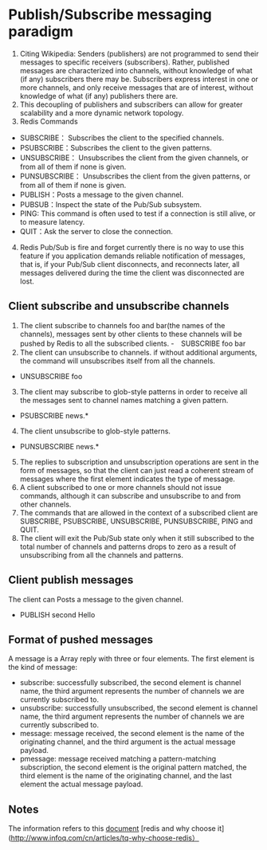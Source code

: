 # Publish/Subscribe messaging paradigm
1. Citing Wikipedia: Senders (publishers) are not programmed to send their messages to specific receivers (subscribers). Rather, published messages are characterized into channels, without knowledge of what (if any) subscribers there may be. Subscribers express interest in one or more channels, and only receive messages that are of interest, without knowledge of what (if any) publishers there are.
2. This decoupling of publishers and subscribers can allow for greater scalability and a more dynamic network topology.
3. Redis Commands
  - SUBSCRIBE： Subscribes the client to the specified channels.
  - PSUBSCRIBE：Subscribes the client to the given patterns.
  - UNSUBSCRIBE： Unsubscribes the client from the given channels, or from all of them if none is given.
  - PUNSUBSCRIBE： Unsubscribes the client from the given patterns, or from all of them if none is given.
  - PUBLISH：Posts a message to the given channel.
  - PUBSUB：Inspect the state of the Pub/Sub subsystem.
  - PING: This command is often used to test if a connection is still alive, or to measure latency.
  - QUIT：Ask the server to close the connection.
4. Redis Pub/Sub is fire and forget currently there is no way to use this feature if you application demands reliable notification of messages, that is, if your Pub/Sub client disconnects, and reconnects later, all messages delivered during the time the client was disconnected are lost.

## Client subscribe and unsubscribe channels
1. The client subscribe to channels foo and bar(the names of the channels), messages sent by other clients to these channels will be pushed by Redis to all the subscribed clients.
  -　SUBSCRIBE foo bar
2. The client can unsubscribe to channels. if without additional arguments, the command will unsubscribes itself from all the channels.
  - UNSUBSCRIBE foo
3. The client may subscribe to glob-style patterns in order to receive all the messages sent to channel names matching a given pattern.
  - PSUBSCRIBE news.*
4. The client unsubscribe to glob-style patterns.
  - PUNSUBSCRIBE news.*
5. The replies to subscription and unsubscription operations are sent in the form of messages, so that the client can just read a coherent stream of messages where the first element indicates the type of message.
6. A client subscribed to one or more channels should not issue commands, although it can subscribe and unsubscribe to and from other channels.
7. The commands that are allowed in the context of a subscribed client are SUBSCRIBE, PSUBSCRIBE, UNSUBSCRIBE, PUNSUBSCRIBE, PING and QUIT.
8. The client will exit the Pub/Sub state only when it still subscribed to the total number of channels and patterns drops to zero as a result of unsubscribing from all the channels and patterns.

## Client publish messages
The client can Posts a message to the given channel.
  - PUBLISH second Hello

## Format of pushed messages
A message is a Array reply with three or four elements.
The first element is the kind of message:
  - subscribe: successfully subscribed, the second element is channel name, the third argument represents the number of channels we are currently subscribed to.
  - unsubscribe: successfully unsubscribed, the second element is channel name, the third argument represents the number of channels we are currently subscribed to.
  - message: message received, the second element is the name of the originating channel, and the third argument is the actual message payload.
  - pmessage: message received matching a pattern-matching subscription, the second element is the original pattern matched, the third element is the name of the originating channel, and the last element the actual message payload.

## Notes
The information refers to this [document](https://redis.io/topics/pubsub)
[redis and why choose it](http://www.infoq.com/cn/articles/tq-why-choose-redis）
